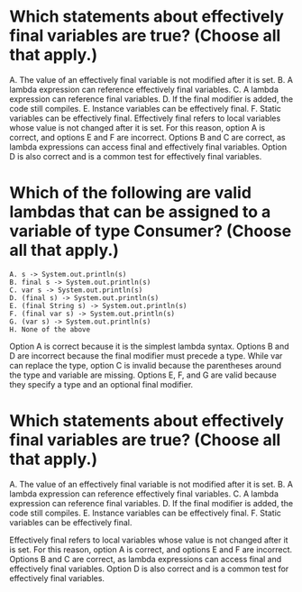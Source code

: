 
# Which statements about effectively final variables are true? (Choose all that apply.)
A. The value of an effectively final variable is not modified after it is set.
B. A lambda expression can reference effectively final variables.
C. A lambda expression can reference final variables.
D. If the final modifier is added, the code still compiles.
E. Instance variables can be effectively final.
F. Static variables can be effectively final.
Effectively final refers to local variables whose value is not changed after it is set.
For this reason, option A is correct, and options E and F are incorrect. Options B and C are correct, as lambda expressions can access final and effectively final variables.
Option D is also correct and is a common test for effectively final variables.

# Which of the following are valid lambdas that can be assigned to a variable of type Consumer<String>? (Choose all that apply.)
    A. s -> System.out.println(s)
    B. final s -> System.out.println(s)
    C. var s -> System.out.println(s)
    D. (final s) -> System.out.println(s)
    E. (final String s) -> System.out.println(s)
    F. (final var s) -> System.out.println(s)
    G. (var s) -> System.out.println(s)
    H. None of the above

Option A is correct because it is the simplest lambda syntax.
Options B and D are incorrect because the final modifier must precede a type.
While var can replace the type, option C is invalid because the parentheses around the type and variable are missing.
Options E, F, and G are valid because they specify a type and an optional final modifier.

# Which statements about effectively final variables are true? (Choose all that apply.)
A. The value of an effectively final variable is not modified after it is set.
B. A lambda expression can reference effectively final variables.
C. A lambda expression can reference final variables.
D. If the final modifier is added, the code still compiles.
E. Instance variables can be effectively final.
F. Static variables can be effectively final.

Effectively final refers to local variables whose value is not changed after it is set.
For this reason, option A is correct, and options E and F are incorrect.
Options B and C are correct, as lambda expressions can access final and effectively final variables.
Option D is also correct and is a common test for effectively final variables.